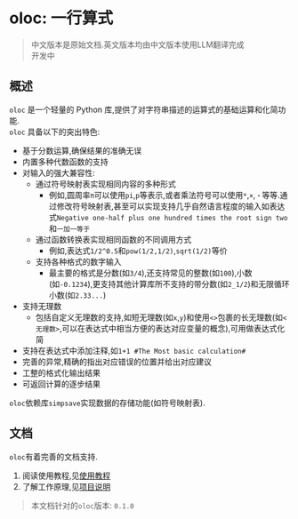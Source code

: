 # oloc: 一行算式  

> 中文版本是原始文档.英文版本均由中文版本使用LLM翻译完成  
> 开发中  

## 概述

`oloc` 是一个轻量的 Python 库,提供了对字符串描述的运算式的基础运算和化简功能.  
`oloc` 具备以下的突出特色:  

- 基于分数运算,确保结果的准确无误  
- 内置多种代数函数的支持
- 对输入的强大兼容性:  
    - 通过符号映射表实现相同内容的多种形式  
      - 例如,圆周率`π`可以使用`pi`,`p`等表示,或者乘法符号可以使用`*`,`×`,`・`等等.通过修改符号映射表,甚至可以实现支持几乎自然语言程度的输入如表达式`Negative one-half plus one hundred times the root sign two`和`一加一等于`  
    - 通过函数转换表实现相同函数的不同调用方式  
      - 例如,表达式`1/2^0.5`和`pow(1/2,1/2)`,`sqrt(1/2)`等价  
    - 支持各种格式的数字输入  
      - 最主要的格式是分数(如`3/4`),还支持常见的整数(如`100`),小数(如`-0.1234`),更支持其他计算库所不支持的带分数(如`2_1/2`)和无限循环小数(如`2.33...`)  
- 支持无理数  
  - 包括自定义无理数的支持,如短无理数(如`x`,`y`)和使用`<>`包裹的长无理数(如`<无理数>`,可以在表达式中相当方便的表达对应变量的概念),可用做表达式化简  
- 支持在表达式中添加注释,如`1+1 #The Most basic calculation#`    
- 完善的异常,精确的指出对应错误的位置并给出对应建议  
- 工整的格式化输出结果  
- 可返回计算的逐步结果  

`oloc`依赖库`simpsave`实现数据的存储功能(如符号映射表).  

## 文档  

`oloc`有着完善的文档支持.  

1. 阅读使用教程,见[使用教程](使用教程/使用教程目录.md)  
2. 了解工作原理,见[项目说明](项目说明/项目说明目录.md)

> 本文档针对的`oloc`版本: `0.1.0`  
